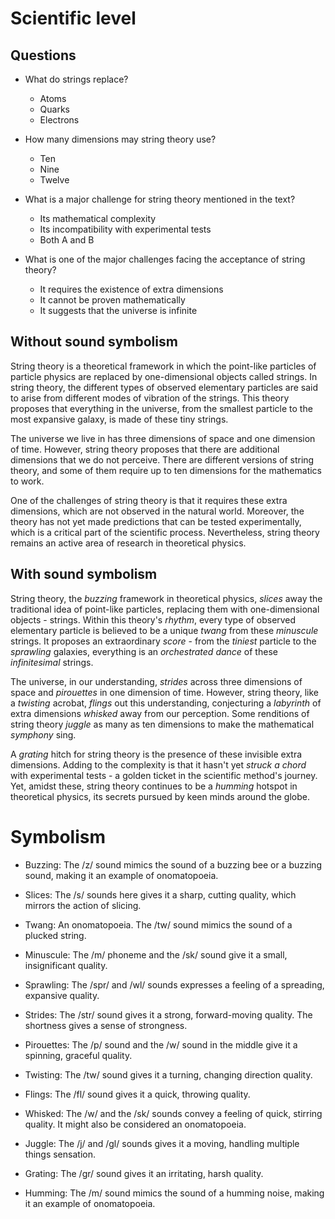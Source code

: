 # Scientific level

## Questions
- What do strings replace?
    - Atoms
    - Quarks
    - Electrons

- How many dimensions may string theory use?
    - Ten
    - Nine
    - Twelve

- What is a major challenge for string theory mentioned in the text?
    - Its mathematical complexity
    - Its incompatibility with experimental tests
    - Both A and B

- What is one of the major challenges facing the acceptance of string theory?
    - It requires the existence of extra dimensions
    - It cannot be proven mathematically
    - It suggests that the universe is infinite

## Without sound symbolism
String theory is a theoretical framework in which the point-like particles of particle physics are replaced by one-dimensional objects called strings. In string theory, the different types of observed elementary particles are said to arise from different modes of vibration of the strings. This theory proposes that everything in the universe, from the smallest particle to the most expansive galaxy, is made of these tiny strings.

The universe we live in has three dimensions of space and one dimension of time. However, string theory proposes that there are additional dimensions that we do not perceive. There are different versions of string theory, and some of them require up to ten dimensions for the mathematics to work.

One of the challenges of string theory is that it requires these extra dimensions, which are not observed in the natural world. Moreover, the theory has not yet made predictions that can be tested experimentally, which is a critical part of the scientific process. Nevertheless, string theory remains an active area of research in theoretical physics.

## With sound symbolism
String theory, the *buzzing* framework in theoretical physics, *slices* away the traditional idea of point-like particles, replacing them with one-dimensional objects - strings. Within this theory's *rhythm*, every type of observed elementary particle is believed to be a unique *twang* from these *minuscule* strings. It proposes an extraordinary *score* - from the *tiniest* particle to the *sprawling* galaxies, everything is an *orchestrated dance* of these *infinitesimal* strings.

The universe, in our understanding, *strides* across three dimensions of space and *pirouettes* in one dimension of time. However, string theory, like a *twisting* acrobat, *flings* out this understanding, conjecturing a *labyrinth* of extra dimensions *whisked* away from our perception. Some renditions of string theory *juggle* as many as ten dimensions to make the mathematical *symphony* sing.

A *grating* hitch for string theory is the presence of these invisible extra dimensions. Adding to the complexity is that it hasn't yet *struck a chord* with experimental tests - a golden ticket in the scientific method's journey. Yet, amidst these, string theory continues to be a *humming* hotspot in theoretical physics, its secrets pursued by keen minds around the globe.

# Symbolism
- Buzzing: The /z/ sound mimics the sound of a buzzing bee or a buzzing sound, making it an example of onomatopoeia.

- Slices: The /s/ sounds here gives it a sharp, cutting quality, which mirrors the action of slicing.

- Twang: An onomatopoeia. The /tw/ sound mimics the sound of a plucked string.

- Minuscule: The /m/ phoneme and the /sk/ sound give it a small, insignificant quality.

- Sprawling: The /spr/ and /wl/ sounds expresses a feeling of a spreading, expansive quality.

- Strides: The /str/ sound gives it a strong, forward-moving quality. The shortness gives a sense of strongness.

- Pirouettes: The /p/ sound and the /w/ sound in the middle give it a spinning, graceful quality.

- Twisting: The /tw/ sound gives it a turning, changing direction quality.

- Flings: The /fl/ sound gives it a quick, throwing quality.

- Whisked: The /w/ and the /sk/ sounds convey a feeling of quick, stirring quality. It might also be considered an onomatopoeia.

- Juggle: The /j/ and /gl/ sounds gives it a moving, handling multiple things sensation.

- Grating: The /gr/ sound gives it an irritating, harsh quality.

- Humming: The /m/ sound mimics the sound of a humming noise, making it an example of onomatopoeia.

